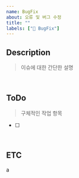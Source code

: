 ```yaml
---
name: BugFix
about: 오류 및 버그 수정
title: ""
labels: ["🐞 BugFix"]
---
```


## Description

> 이슈에 대한 간단한 설명

 <br>

## ToDo

> 구체적인 작업 항목

- [ ]

<br>

## ETC

a
